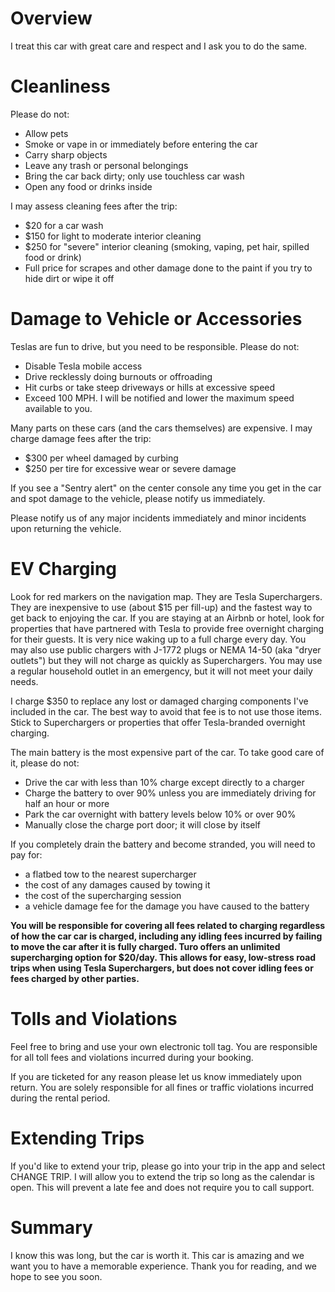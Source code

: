 # Overview

I treat this car with great care and respect and I ask you to do the same.

# Cleanliness

Please do not:

* Allow pets
* Smoke or vape in or immediately before entering the car
* Carry sharp objects
* Leave any trash or personal belongings
* Bring the car back dirty; only use touchless car wash
* Open any food or drinks inside

I may assess cleaning fees after the trip:

* $20 for a car wash
* $150 for light to moderate interior cleaning
* $250 for "severe" interior cleaning (smoking, vaping, pet hair, spilled food or drink)
* Full price for scrapes and other damage done to the paint if you try to hide dirt or wipe it off

# Damage to Vehicle or Accessories

Teslas are fun to drive, but you need to be responsible. Please do not:

* Disable Tesla mobile access
* Drive recklessly doing burnouts or offroading
* Hit curbs or take steep driveways or hills at excessive speed
* Exceed 100 MPH. I will be notified and lower the maximum speed available to you.

Many parts on these cars (and the cars themselves) are expensive. I may charge damage fees after the trip:

* $300 per wheel damaged by curbing
* $250 per tire for excessive wear or severe damage

If you see a "Sentry alert" on the center console any time you get in the car and spot damage to the vehicle, please notify us immediately.

Please notify us of any major incidents immediately and minor incidents upon returning the vehicle.

# EV Charging

Look for red markers on the navigation map. They are Tesla Superchargers. They are inexpensive to use (about $15 per fill-up) and the fastest way to get back to enjoying the car. If you are staying at an Airbnb or hotel, look for properties that have partnered with Tesla to provide free overnight charging for their guests. It is very nice waking up to a full charge every day. You may also use public chargers with J-1772 plugs or NEMA 14-50 (aka "dryer outlets") but they will not charge as quickly as Superchargers. You may use a regular household outlet in an emergency, but it will not meet your daily needs.

I charge $350 to replace any lost or damaged charging components I've included in the car. The best way to avoid that fee is to not use those items. Stick to Superchargers or properties that offer Tesla-branded overnight charging.

The main battery is the most expensive part of the car. To take good care of it, please do not:

* Drive the car with less than 10% charge except directly to a charger
* Charge the battery to over 90% unless you are immediately driving for half an hour or more
* Park the car overnight with battery levels below 10% or over 90%
* Manually close the charge port door; it will close by itself

If you completely drain the battery and become stranded, you will need to pay for:

* a flatbed tow to the nearest supercharger
* the cost of any damages caused by towing it
* the cost of the supercharging session
* a vehicle damage fee for the damage you have caused to the battery

**You will be responsible for covering all fees related to charging regardless of how the car car is charged, including any idling fees incurred by failing to move the car after it is fully charged. Turo offers an unlimited supercharging option for $20/day. This allows for easy, low-stress road trips when using Tesla Superchargers, but does not cover idling fees or fees charged by other parties.**

# Tolls and Violations

Feel free to bring and use your own electronic toll tag. You are responsible for all toll fees and violations incurred during your booking.

If you are ticketed for any reason please let us know immediately upon return. You are solely responsible for all fines or traffic violations incurred during the rental period.

# Extending Trips

If you'd like to extend your trip, please go into your trip in the app and select CHANGE TRIP. I will allow you to extend the trip so long as the calendar is open. This will prevent a late fee and does not require you to call support.

# Summary

I know this was long, but the car is worth it. This car is amazing and we want you to have a memorable experience. Thank you for reading, and we hope to see you soon.
